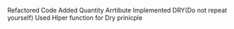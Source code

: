 Refactored Code
Added Quantity Arrtibute
Implemented DRY(Do not repeat yourself)
Used Hlper function for Dry prinicple
